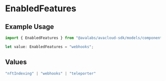 # EnabledFeatures

## Example Usage

```typescript
import { EnabledFeatures } from "@avalabs/avacloud-sdk/models/components";

let value: EnabledFeatures = "webhooks";
```

## Values

```typescript
"nftIndexing" | "webhooks" | "teleporter"
```